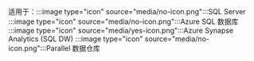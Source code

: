 <Token>适用于：:::image type="icon" source="media/no-icon.png":::SQL Server :::image type="icon" source="media/no-icon.png":::Azure SQL 数据库 :::image type="icon" source="media/yes-icon.png":::Azure Synapse Analytics (SQL DW) :::image type="icon" source="media/no-icon.png":::Parallel 数据仓库 </Token>


